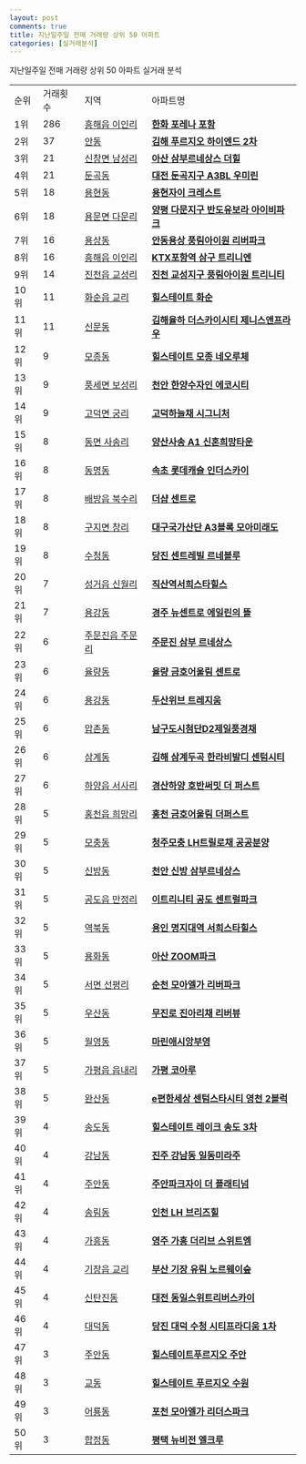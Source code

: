```yaml
---
layout: post
comments: true
title: 지난일주일 전매 거래량 상위 50 아파트
categories: [실거래분석]
---
```


지난일주일 전매 거래량 상위 50 아파트 실거래 분석

<table>
  <tr>
    <td>순위</td>
    <td>거래횟수</td>
    <td>지역</td>
    <td>아파트명</td>
  </tr>

  <tr>
    <td>1위</td>
    <td>286</td>
    <td><a href="/실거래가/2021/06/21/47113.html">흥해읍 이인리</a></td>
    <td colspan="4" style="font-weight: bold;"><a href="https://search.naver.com/search.naver?query=흥해읍 이인리 한화 포레나 포항">한화 포레나 포항</a></td>
  </tr>

  <tr>
    <td>2위</td>
    <td>37</td>
    <td><a href="/실거래가/2021/06/21/48250.html">안동</a></td>
    <td colspan="4" style="font-weight: bold;"><a href="https://search.naver.com/search.naver?query=안동 김해 푸르지오 하이엔드 2차">김해 푸르지오 하이엔드 2차</a></td>
  </tr>

  <tr>
    <td>3위</td>
    <td>21</td>
    <td><a href="/실거래가/2021/06/21/44200.html">신창면 남성리</a></td>
    <td colspan="4" style="font-weight: bold;"><a href="https://search.naver.com/search.naver?query=신창면 남성리 아산 삼부르네상스 더힐">아산 삼부르네상스 더힐</a></td>
  </tr>

  <tr>
    <td>4위</td>
    <td>21</td>
    <td><a href="/실거래가/2021/06/21/30200.html">둔곡동</a></td>
    <td colspan="4" style="font-weight: bold;"><a href="https://search.naver.com/search.naver?query=둔곡동 대전 둔곡지구 A3BL 우미린">대전 둔곡지구 A3BL 우미린</a></td>
  </tr>

  <tr>
    <td>5위</td>
    <td>18</td>
    <td><a href="/실거래가/2021/06/21/28177.html">용현동</a></td>
    <td colspan="4" style="font-weight: bold;"><a href="https://search.naver.com/search.naver?query=용현동 용현자이 크레스트">용현자이 크레스트</a></td>
  </tr>

  <tr>
    <td>6위</td>
    <td>18</td>
    <td><a href="/실거래가/2021/06/21/41830.html">용문면 다문리</a></td>
    <td colspan="4" style="font-weight: bold;"><a href="https://search.naver.com/search.naver?query=용문면 다문리 양평 다문지구 반도유보라 아이비파크">양평 다문지구 반도유보라 아이비파크</a></td>
  </tr>

  <tr>
    <td>7위</td>
    <td>16</td>
    <td><a href="/실거래가/2021/06/21/47170.html">용상동</a></td>
    <td colspan="4" style="font-weight: bold;"><a href="https://search.naver.com/search.naver?query=용상동 안동용상 풍림아이원 리버파크">안동용상 풍림아이원 리버파크</a></td>
  </tr>

  <tr>
    <td>8위</td>
    <td>16</td>
    <td><a href="/실거래가/2021/06/21/47113.html">흥해읍 이인리</a></td>
    <td colspan="4" style="font-weight: bold;"><a href="https://search.naver.com/search.naver?query=흥해읍 이인리 KTX포항역 삼구 트리니엔">KTX포항역 삼구 트리니엔</a></td>
  </tr>

  <tr>
    <td>9위</td>
    <td>14</td>
    <td><a href="/실거래가/2021/06/21/43750.html">진천읍 교성리</a></td>
    <td colspan="4" style="font-weight: bold;"><a href="https://search.naver.com/search.naver?query=진천읍 교성리 진천 교성지구 풍림아이원 트리니티">진천 교성지구 풍림아이원 트리니티</a></td>
  </tr>

  <tr>
    <td>10위</td>
    <td>11</td>
    <td><a href="/실거래가/2021/06/21/46790.html">화순읍 교리</a></td>
    <td colspan="4" style="font-weight: bold;"><a href="https://search.naver.com/search.naver?query=화순읍 교리 힐스테이트 화순">힐스테이트 화순</a></td>
  </tr>

  <tr>
    <td>11위</td>
    <td>11</td>
    <td><a href="/실거래가/2021/06/21/48250.html">신문동</a></td>
    <td colspan="4" style="font-weight: bold;"><a href="https://search.naver.com/search.naver?query=신문동 김해율하 더스카이시티 제니스앤프라우">김해율하 더스카이시티 제니스앤프라우</a></td>
  </tr>

  <tr>
    <td>12위</td>
    <td>9</td>
    <td><a href="/실거래가/2021/06/21/44200.html">모종동</a></td>
    <td colspan="4" style="font-weight: bold;"><a href="https://search.naver.com/search.naver?query=모종동 힐스테이트 모종 네오루체">힐스테이트 모종 네오루체</a></td>
  </tr>

  <tr>
    <td>13위</td>
    <td>9</td>
    <td><a href="/실거래가/2021/06/21/44131.html">풍세면 보성리</a></td>
    <td colspan="4" style="font-weight: bold;"><a href="https://search.naver.com/search.naver?query=풍세면 보성리 천안 한양수자인 에코시티">천안 한양수자인 에코시티</a></td>
  </tr>

  <tr>
    <td>14위</td>
    <td>9</td>
    <td><a href="/실거래가/2021/06/21/41220.html">고덕면 궁리</a></td>
    <td colspan="4" style="font-weight: bold;"><a href="https://search.naver.com/search.naver?query=고덕면 궁리 고덕하늘채 시그니처">고덕하늘채 시그니처</a></td>
  </tr>

  <tr>
    <td>15위</td>
    <td>8</td>
    <td><a href="/실거래가/2021/06/21/48330.html">동면 사송리</a></td>
    <td colspan="4" style="font-weight: bold;"><a href="https://search.naver.com/search.naver?query=동면 사송리 양산사송 A1 신혼희망타운">양산사송 A1 신혼희망타운</a></td>
  </tr>

  <tr>
    <td>16위</td>
    <td>8</td>
    <td><a href="/실거래가/2021/06/21/42210.html">동명동</a></td>
    <td colspan="4" style="font-weight: bold;"><a href="https://search.naver.com/search.naver?query=동명동 속초 롯데캐슬 인더스카이">속초 롯데캐슬 인더스카이</a></td>
  </tr>

  <tr>
    <td>17위</td>
    <td>8</td>
    <td><a href="/실거래가/2021/06/21/44200.html">배방읍 북수리</a></td>
    <td colspan="4" style="font-weight: bold;"><a href="https://search.naver.com/search.naver?query=배방읍 북수리 더샵 센트로">더샵 센트로</a></td>
  </tr>

  <tr>
    <td>18위</td>
    <td>8</td>
    <td><a href="/실거래가/2021/06/21/27710.html">구지면 창리</a></td>
    <td colspan="4" style="font-weight: bold;"><a href="https://search.naver.com/search.naver?query=구지면 창리 대구국가산단 A3블록 모아미래도">대구국가산단 A3블록 모아미래도</a></td>
  </tr>

  <tr>
    <td>19위</td>
    <td>8</td>
    <td><a href="/실거래가/2021/06/21/44270.html">수청동</a></td>
    <td colspan="4" style="font-weight: bold;"><a href="https://search.naver.com/search.naver?query=수청동 당진 센트레빌 르네블루">당진 센트레빌 르네블루</a></td>
  </tr>

  <tr>
    <td>20위</td>
    <td>7</td>
    <td><a href="/실거래가/2021/06/21/44133.html">성거읍 신월리</a></td>
    <td colspan="4" style="font-weight: bold;"><a href="https://search.naver.com/search.naver?query=성거읍 신월리 직산역서희스타힐스">직산역서희스타힐스</a></td>
  </tr>

  <tr>
    <td>21위</td>
    <td>7</td>
    <td><a href="/실거래가/2021/06/21/47130.html">용강동</a></td>
    <td colspan="4" style="font-weight: bold;"><a href="https://search.naver.com/search.naver?query=용강동 경주 뉴센트로 에일린의 뜰">경주 뉴센트로 에일린의 뜰</a></td>
  </tr>

  <tr>
    <td>22위</td>
    <td>6</td>
    <td><a href="/실거래가/2021/06/21/42150.html">주문진읍 주문리</a></td>
    <td colspan="4" style="font-weight: bold;"><a href="https://search.naver.com/search.naver?query=주문진읍 주문리 주문진 삼부 르네상스">주문진 삼부 르네상스</a></td>
  </tr>

  <tr>
    <td>23위</td>
    <td>6</td>
    <td><a href="/실거래가/2021/06/21/43114.html">율량동</a></td>
    <td colspan="4" style="font-weight: bold;"><a href="https://search.naver.com/search.naver?query=율량동 율량 금호어울림 센트로">율량 금호어울림 센트로</a></td>
  </tr>

  <tr>
    <td>24위</td>
    <td>6</td>
    <td><a href="/실거래가/2021/06/21/47130.html">용강동</a></td>
    <td colspan="4" style="font-weight: bold;"><a href="https://search.naver.com/search.naver?query=용강동 두산위브 트레지움">두산위브 트레지움</a></td>
  </tr>

  <tr>
    <td>25위</td>
    <td>6</td>
    <td><a href="/실거래가/2021/06/21/29155.html">압촌동</a></td>
    <td colspan="4" style="font-weight: bold;"><a href="https://search.naver.com/search.naver?query=압촌동 남구도시첨단D2제일풍경채">남구도시첨단D2제일풍경채</a></td>
  </tr>

  <tr>
    <td>26위</td>
    <td>6</td>
    <td><a href="/실거래가/2021/06/21/48250.html">삼계동</a></td>
    <td colspan="4" style="font-weight: bold;"><a href="https://search.naver.com/search.naver?query=삼계동 김해 삼계두곡 한라비발디 센텀시티">김해 삼계두곡 한라비발디 센텀시티</a></td>
  </tr>

  <tr>
    <td>27위</td>
    <td>6</td>
    <td><a href="/실거래가/2021/06/21/47290.html">하양읍 서사리</a></td>
    <td colspan="4" style="font-weight: bold;"><a href="https://search.naver.com/search.naver?query=하양읍 서사리 경산하양 호반써밋 더 퍼스트">경산하양 호반써밋 더 퍼스트</a></td>
  </tr>

  <tr>
    <td>28위</td>
    <td>5</td>
    <td><a href="/실거래가/2021/06/21/42720.html">홍천읍 희망리</a></td>
    <td colspan="4" style="font-weight: bold;"><a href="https://search.naver.com/search.naver?query=홍천읍 희망리 홍천 금호어울림 더퍼스트">홍천 금호어울림 더퍼스트</a></td>
  </tr>

  <tr>
    <td>29위</td>
    <td>5</td>
    <td><a href="/실거래가/2021/06/21/43112.html">모충동</a></td>
    <td colspan="4" style="font-weight: bold;"><a href="https://search.naver.com/search.naver?query=모충동 청주모충 LH트릴로채 공공분양">청주모충 LH트릴로채 공공분양</a></td>
  </tr>

  <tr>
    <td>30위</td>
    <td>5</td>
    <td><a href="/실거래가/2021/06/21/44131.html">신방동</a></td>
    <td colspan="4" style="font-weight: bold;"><a href="https://search.naver.com/search.naver?query=신방동 천안 신방 삼부르네상스">천안 신방 삼부르네상스</a></td>
  </tr>

  <tr>
    <td>31위</td>
    <td>5</td>
    <td><a href="/실거래가/2021/06/21/41550.html">공도읍 만정리</a></td>
    <td colspan="4" style="font-weight: bold;"><a href="https://search.naver.com/search.naver?query=공도읍 만정리 이트리니티 공도 센트럴파크">이트리니티 공도 센트럴파크</a></td>
  </tr>

  <tr>
    <td>32위</td>
    <td>5</td>
    <td><a href="/실거래가/2021/06/21/41461.html">역북동</a></td>
    <td colspan="4" style="font-weight: bold;"><a href="https://search.naver.com/search.naver?query=역북동 용인 명지대역 서희스타힐스">용인 명지대역 서희스타힐스</a></td>
  </tr>

  <tr>
    <td>33위</td>
    <td>5</td>
    <td><a href="/실거래가/2021/06/21/44200.html">용화동</a></td>
    <td colspan="4" style="font-weight: bold;"><a href="https://search.naver.com/search.naver?query=용화동 아산 ZOOM파크">아산 ZOOM파크</a></td>
  </tr>

  <tr>
    <td>34위</td>
    <td>5</td>
    <td><a href="/실거래가/2021/06/21/46150.html">서면 선평리</a></td>
    <td colspan="4" style="font-weight: bold;"><a href="https://search.naver.com/search.naver?query=서면 선평리 순천 모아엘가 리버파크">순천 모아엘가 리버파크</a></td>
  </tr>

  <tr>
    <td>35위</td>
    <td>5</td>
    <td><a href="/실거래가/2021/06/21/29200.html">우산동</a></td>
    <td colspan="4" style="font-weight: bold;"><a href="https://search.naver.com/search.naver?query=우산동 무진로 진아리채 리버뷰">무진로 진아리채 리버뷰</a></td>
  </tr>

  <tr>
    <td>36위</td>
    <td>5</td>
    <td><a href="/실거래가/2021/06/21/48125.html">월영동</a></td>
    <td colspan="4" style="font-weight: bold;"><a href="https://search.naver.com/search.naver?query=월영동 마린애시앙부영">마린애시앙부영</a></td>
  </tr>

  <tr>
    <td>37위</td>
    <td>5</td>
    <td><a href="/실거래가/2021/06/21/41820.html">가평읍 읍내리</a></td>
    <td colspan="4" style="font-weight: bold;"><a href="https://search.naver.com/search.naver?query=가평읍 읍내리 가평 코아루">가평 코아루</a></td>
  </tr>

  <tr>
    <td>38위</td>
    <td>5</td>
    <td><a href="/실거래가/2021/06/21/47230.html">완산동</a></td>
    <td colspan="4" style="font-weight: bold;"><a href="https://search.naver.com/search.naver?query=완산동 e편한세상 센텀스타시티 영천 2블럭">e편한세상 센텀스타시티 영천 2블럭</a></td>
  </tr>

  <tr>
    <td>39위</td>
    <td>4</td>
    <td><a href="/실거래가/2021/06/21/28185.html">송도동</a></td>
    <td colspan="4" style="font-weight: bold;"><a href="https://search.naver.com/search.naver?query=송도동 힐스테이트 레이크 송도 3차">힐스테이트 레이크 송도 3차</a></td>
  </tr>

  <tr>
    <td>40위</td>
    <td>4</td>
    <td><a href="/실거래가/2021/06/21/48170.html">강남동</a></td>
    <td colspan="4" style="font-weight: bold;"><a href="https://search.naver.com/search.naver?query=강남동 진주 강남동 일동미라주">진주 강남동 일동미라주</a></td>
  </tr>

  <tr>
    <td>41위</td>
    <td>4</td>
    <td><a href="/실거래가/2021/06/21/28177.html">주안동</a></td>
    <td colspan="4" style="font-weight: bold;"><a href="https://search.naver.com/search.naver?query=주안동 주안파크자이 더 플래티넘">주안파크자이 더 플래티넘</a></td>
  </tr>

  <tr>
    <td>42위</td>
    <td>4</td>
    <td><a href="/실거래가/2021/06/21/28140.html">송림동</a></td>
    <td colspan="4" style="font-weight: bold;"><a href="https://search.naver.com/search.naver?query=송림동 인천 LH 브리즈힐">인천 LH 브리즈힐</a></td>
  </tr>

  <tr>
    <td>43위</td>
    <td>4</td>
    <td><a href="/실거래가/2021/06/21/47210.html">가흥동</a></td>
    <td colspan="4" style="font-weight: bold;"><a href="https://search.naver.com/search.naver?query=가흥동 영주 가흥 더리브 스위트엠">영주 가흥 더리브 스위트엠</a></td>
  </tr>

  <tr>
    <td>44위</td>
    <td>4</td>
    <td><a href="/실거래가/2021/06/21/26710.html">기장읍 교리</a></td>
    <td colspan="4" style="font-weight: bold;"><a href="https://search.naver.com/search.naver?query=기장읍 교리 부산 기장 유림 노르웨이숲">부산 기장 유림 노르웨이숲</a></td>
  </tr>

  <tr>
    <td>45위</td>
    <td>4</td>
    <td><a href="/실거래가/2021/06/21/30230.html">신탄진동</a></td>
    <td colspan="4" style="font-weight: bold;"><a href="https://search.naver.com/search.naver?query=신탄진동 대전 동일스위트리버스카이">대전 동일스위트리버스카이</a></td>
  </tr>

  <tr>
    <td>46위</td>
    <td>4</td>
    <td><a href="/실거래가/2021/06/21/44270.html">대덕동</a></td>
    <td colspan="4" style="font-weight: bold;"><a href="https://search.naver.com/search.naver?query=대덕동 당진 대덕 수청 시티프라디움 1차">당진 대덕 수청 시티프라디움 1차</a></td>
  </tr>

  <tr>
    <td>47위</td>
    <td>3</td>
    <td><a href="/실거래가/2021/06/21/28177.html">주안동</a></td>
    <td colspan="4" style="font-weight: bold;"><a href="https://search.naver.com/search.naver?query=주안동 힐스테이트푸르지오 주안">힐스테이트푸르지오 주안</a></td>
  </tr>

  <tr>
    <td>48위</td>
    <td>3</td>
    <td><a href="/실거래가/2021/06/21/41115.html">교동</a></td>
    <td colspan="4" style="font-weight: bold;"><a href="https://search.naver.com/search.naver?query=교동 힐스테이트 푸르지오 수원">힐스테이트 푸르지오 수원</a></td>
  </tr>

  <tr>
    <td>49위</td>
    <td>3</td>
    <td><a href="/실거래가/2021/06/21/41650.html">어룡동</a></td>
    <td colspan="4" style="font-weight: bold;"><a href="https://search.naver.com/search.naver?query=어룡동 포천 모아엘가 리더스파크">포천 모아엘가 리더스파크</a></td>
  </tr>

  <tr>
    <td>50위</td>
    <td>3</td>
    <td><a href="/실거래가/2021/06/21/41220.html">합정동</a></td>
    <td colspan="4" style="font-weight: bold;"><a href="https://search.naver.com/search.naver?query=합정동 평택 뉴비전 엘크루">평택 뉴비전 엘크루</a></td>
  </tr>

</table>
